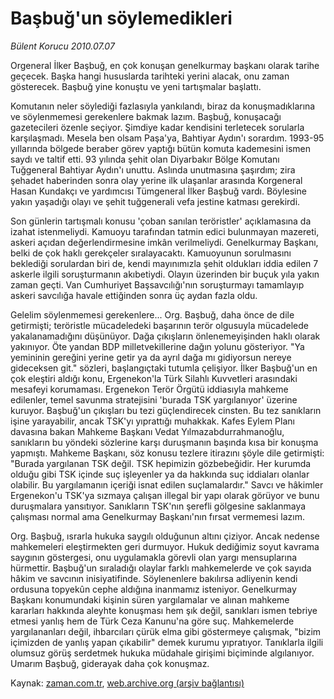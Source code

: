 # Başbuğ'un söylemedikleri

*Bülent Korucu 2010.07.07*

<td class="columnist-detail">
<p>Orgeneral İlker Başbuğ, en çok konuşan genelkurmay başkanı olarak tarihe geçecek. Başka hangi hususlarda tarihteki yerini alacak, onu zaman gösterecek. Başbuğ yine konuştu ve yeni tartışmalar başlattı.</p>
<p>
<div id="haberMetinDiv">
<p>Komutanın neler söylediği fazlasıyla yankılandı, biraz da konuşmadıklarına ve söylenmemesi gerekenlere bakmak lazım. Başbuğ, konuşacağı gazetecileri özenle seçiyor. Şimdiye kadar kendisini terletecek sorularla karşılaşmadı. Mesela ben olsam Paşa'ya, Bahtiyar Aydın'ı sorardım. 1993-95 yıllarında bölgede beraber görev yaptığı bütün komuta kademesini ismen saydı ve taltif etti. 93 yılında şehit olan Diyarbakır Bölge Komutanı Tuğgeneral Bahtiyar Aydın'ı unuttu. Aslında unutmasına şaşırdım; zira şehadet haberinden sonra olay yerine ilk ulaşanlar arasında Korgeneral Hasan Kundakçı ve yardımcısı Tümgeneral İlker Başbuğ vardı. Böylesine yakın yaşadığı olayı ve şehit tuğgenerali vefa jestine katması gerekirdi.
<p>Son günlerin tartışmalı konusu 'çoban sanılan teröristler' açıklamasına da izahat istenmeliydi. Kamuoyu tarafından tatmin edici bulunmayan mazereti, askeri açıdan değerlendirmesine imkân verilmeliydi. Genelkurmay Başkanı, belki de çok haklı gerekçeler sıralayacaktı. Kamuoyunun sorulmasını beklediği sorulardan biri de, kendi mayınımızla şehit oldukları iddia edilen 7 askerle ilgili soruşturmanın akıbetiydi. Olayın üzerinden bir buçuk yıla yakın zaman geçti. Van Cumhuriyet Başsavcılığı'nın soruşturmayı tamamlayıp askeri savcılığa havale ettiğinden sonra üç aydan fazla oldu.
<p>Gelelim söylenmemesi gerekenlere... Org. Başbuğ, daha önce de dile getirmişti; teröristle mücadeledeki başarının terör olgusuyla mücadelede yakalanamadığını düşünüyor. Dağa çıkışların önlenemeyişinden haklı olarak yakınıyor. Öte yandan BDP milletvekillerine dağın yolunu gösteriyor. "Ya yemininin gereğini yerine getir ya da ayrıl dağa mı gidiyorsun nereye gideceksen git." sözleri, başlangıçtaki tutumla çelişiyor. İlker Başbuğ'un en çok eleştiri aldığı konu, Ergenekon'la Türk Silahlı Kuvvetleri arasındaki mesafeyi korumaması. Ergenekon Terör Örgütü iddiasıyla mahkeme edilenler, temel savunma stratejisini 'burada TSK yargılanıyor' üzerine kuruyor. Başbuğ'un çıkışları bu tezi güçlendirecek cinsten. Bu tez sanıkların işine yarayabilir, ancak TSK'yı yıprattığı muhakkak. Kafes Eylem Planı davasına bakan Mahkeme Başkanı Vedat Yılmazabdurrahmanoğlu, sanıkların bu yöndeki sözlerine karşı duruşmanın başında kısa bir konuşma yapmıştı. Mahkeme Başkanı, söz konusu tezlere itirazını şöyle dile getirmişti: "Burada yargılanan TSK değil. TSK hepimizin gözbebeğidir. Her kurumda olduğu gibi TSK içinde suç işleyenler ya da hakkında suç iddiaları olanlar olabilir. Bu yargılamanın içeriği isnat edilen suçlamalardır." Savcı ve hâkimler Ergenekon'u TSK'ya sızmaya çalışan illegal bir yapı olarak görüyor ve bunu duruşmalara yansıtıyor. Sanıkların TSK'nın şerefli gölgesine saklanmaya çalışması normal ama Genelkurmay Başkanı'nın fırsat vermemesi lazım.
<p>Org. Başbuğ, ısrarla hukuka saygılı olduğunun altını çiziyor. Ancak nedense mahkemeleri eleştirmekten geri durmuyor. Hukuk dediğimiz soyut kavrama saygının göstergesi, onu uygulamakla görevli olan yargı mensuplarına hürmettir. Başbuğ'un sıraladığı olaylar farklı mahkemelerde ve çok sayıda hâkim ve savcının inisiyatifinde. Söylenenlere bakılırsa adliyenin kendi ordusuna topyekûn cephe aldığına inanmamız isteniyor. Genelkurmay Başkanı konumundaki kişinin süren yargılamalar ve alınan mahkeme kararları hakkında aleyhte konuşması hem şık değil, sanıkları ismen tebriye etmesi yanlış hem de Türk Ceza Kanunu'na göre suç. Mahkemelerde yargılananları değil, ihbarcıları çürük elma gibi göstermeye çalışmak, "bizim içimizden de yanlış yapan çıkabilir" demek kurumu yıpratıyor. Tanıklarla ilgili olumsuz görüş serdetmek hukuka müdahale girişimi biçiminde algılanıyor. Umarım Başbuğ, giderayak daha çok konuşmaz. </p></p></p></p></div>
</p>
<a href="http://web.archive.org/web/20110105200927/mailto:b.korucu@zaman.com.tr">
</a></td>

Kaynak: [zaman.com.tr](http://zaman.com.tr/yazar.do?yazino=1003289), [web.archive.org (arşiv bağlantısı)](http://web.archive.org/web/20110105200927/http://www.zaman.com.tr/yazar.do?yazino=1003289)
